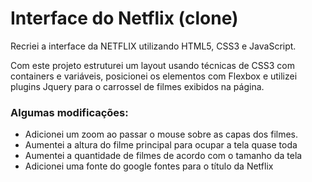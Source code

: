 # Interface do Netflix (clone)

Recriei a interface da NETFLIX utilizando HTML5, CSS3 e JavaScript. 

Com este projeto estruturei um layout usando técnicas de CSS3 com containers e variáveis, posicionei os elementos com Flexbox e utilizei plugins Jquery para o carrossel de filmes exibidos na página.



###  Algumas modificações:

-  Adicionei um zoom ao passar o mouse sobre as capas dos filmes.
- Aumentei a altura do filme principal para ocupar a tela quase toda
- Aumentei a quantidade de filmes de acordo com o tamanho da tela
- Adicionei uma fonte do google fontes para o título da Netflix